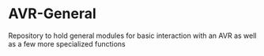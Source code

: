 # AVR-General
Repository to hold general modules for basic interaction with an AVR as well as a few more specialized functions
